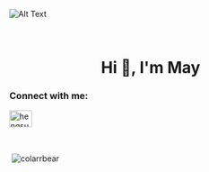 ![Alt Text](https://media.giphy.com/media/UKPk3inWv12PS/giphy.gif)

<br>
<h1 align="center">Hi 👋, I'm May</h1>
<h3 align="left">Connect with me:</h3>
<p align="left">
  <a href="https://linkedin.com/in/hengsuwanc" target="blank"><img align="center" src="https://raw.githubusercontent.com/rahuldkjain/github-profile-readme-generator/master/src/images/icons/Social/linked-in-alt.svg" alt="hengsuwanc" height="30" width="40" /></a>
</p>

<br> 

<p>&nbsp;<img align="center" src="https://github-readme-stats.vercel.app/api?username=colarrbear&show_icons=true&locale=en" alt="colarrbear" /></p>
